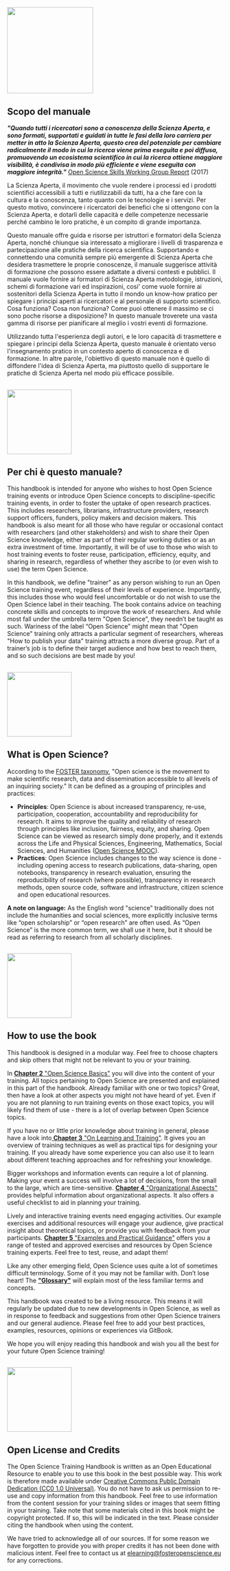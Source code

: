 ## <img src="/Images/Icons/book.png" width="200" height="200" />

## Scopo del manuale

_**"Quando tutti i ricercatori sono a conoscenza della Scienza Aperta, e sono formati, supportati e guidati in tutte le fasi della loro carriera per metter in atto la Scienza Aperta, questo crea del potenziale per cambiare radicalmente il modo in cui la ricerca viene prima eseguita e poi diffusa, promuovendo un ecosistema scientifico in cui la ricerca ottiene maggiore visibilità, è condivisa in modo più efficiente e viene eseguita con maggiore integrità."**_ [Open Science Skills Working Group Report](https://ec.europa.eu/research/openscience/pdf/os_skills_wgreport_final.pdf#view=fit&pagemode=none) \(2017\)

La Scienza Aperta, il movimento che vuole rendere i processi ed i prodotti scientifici accessibili a tutti e riutilizzabili da tutti, ha a che fare con la cultura e la conoscenza, tanto quanto con le tecnologie e i servizi. Per questo motivo, convincere i ricercatori dei benefici che si ottengono con la Scienza Aperta, e dotarli delle capacità e delle competenze necessarie perché cambino le loro pratiche, è un compito di grande importanza.

Questo manuale offre guida e risorse per istruttori e formatori della Scienza Aperta, nonché chiunque sia interessato a migliorare i livelli di trasparenza e partecipazione alle pratiche della ricerca scientifica. Supportando e connettendo una comunità sempre più emergente di Scienza Aperta che desidera trasmettere le proprie conoscenze, il manuale suggerisce attività di formazione che possono essere adattate a diversi contesti e pubblici. Il manuale vuole fornire ai formatori di Scienza Aperta metodologie, istruzioni, schemi di formazione vari ed inspirazioni, cosi' come vuole fornire ai sostenitori della Scienza Aperta in tutto il mondo un know-how pratico per spiegare i principi aperti ai ricercatori e al personale di supporto scientifico. Cosa funziona? Cosa non funziona? Come puoi ottenere il massimo se ci sono poche risorse a disposizione? In questo manuale troverete una vasta gamma di risorse per pianificare al meglio i vostri eventi di formazione.

Utilizzando tutta l'esperienza degli autori, e le loro capacità di trasmettere e spiegare i principi della Scienza Aperta, questo manuale è orientato verso l'insegnamento pratico in un contesto aperto di conoscenza e di formazione. In altre parole, l'obiettivo di questo manuale non è quello di diffondere l'idea di Scienza Aperta, ma piuttosto quello di supportare le pratiche di Scienza Aperta nel modo più efficace possibile.

## <img src="/Images/Icons/gears.png" width="150" height="150" />

## Per chi è questo manuale?

This handbook is intended for anyone who wishes to host Open Science training events or introduce Open Science concepts to discipline-specific training events, in order to foster the uptake of open research practices. This includes researchers, librarians, infrastructure providers, research support officers, funders, policy makers and decision makers. This handbook is also meant for all those who have regular or occasional contact with researchers \(and other stakeholders\) and wish to share their Open Science knowledge, either as part of their regular working duties or as an extra investment of time. Importantly, it will be of use to those who wish to host training events to foster reuse, participation, efficiency, equity, and sharing in research, regardless of whether they ascribe to \(or even wish to use\) the term Open Science.

In this handbook, we define "trainer" as any person wishing to run an Open Science training event, regardless of their levels of experience. Importantly, this includes those who would feel uncomfortable or do not wish to use the Open Science label in their teaching. The book contains advice on teaching concrete skills and concepts to improve the work of researchers. And while most fall under the umbrella term "Open Science", they needn’t be taught as such. Wariness of the label “Open Science” might mean that "Open Science" training only attracts a particular segment of researchers, whereas "How to publish your data" training attracts a more diverse group. Part of a trainer’s job is to define their target audience and how best to reach them, and so such decisions are best made by you!

## <img src="/Images/Icons/questions.png" width="150" height="150" />

## What is Open Science?

According to the [FOSTER taxonomy](https://www.fosteropenscience.eu/taxonomy/term/7), "Open science is the movement to make scientific research, data and dissemination accessible to all levels of an inquiring society."  It can be defined as a grouping of principles and practices:

* **Principles**: Open Science is about increased transparency, re-use, participation, cooperation, accountability and reproducibility for research. It aims to improve the quality and reliability of research through principles like inclusion, fairness, equity, and sharing. Open Science can be viewed as research simply done properly, and it extends across the Life and Physical Sciences, Engineering, Mathematics, Social Sciences, and Humanities \([Open Science MOOC](https://opensciencemooc.eu/)\).
* **Practices**: Open Science includes changes to the way science is done - including opening access to research publications, data-sharing, open notebooks, transparency in research evaluation, ensuring the reproducibility of research \(where possible\), transparency in research methods, open source code, software and infrastructure, citizen science and open educational resources.  

**A note on language:** As the English word "science" traditionally does not include the humanities and social sciences, more explicitly inclusive terms like “open scholarship” or “open research” are often used. As “Open Science” is the more common term, we shall use it here, but it should be read as referring to research from all scholarly disciplines.

## <img src="/Images/Icons/arrow.png" width="150" height="150" />

## How to use the book

This handbook is designed in a modular way. Feel free to choose chapters and skip others that might not be relevant to you or your training.

In [__Chapter 2__ "Open Science Basics"](https://github.com/Open-Science-Training-Handbook/Open-Science-Training-Handbook_EN/tree/master/02OpenScienceBasics) you will dive into the content of your training. All topics pertaining to Open Science are presented and explained in this part of the handbook. Already familiar with one or two topics? Great, then have a look at other aspects you might not have heard of yet. Even if you are not planning to run training events on those exact topics, you will likely find them of use - there is a lot of overlap between Open Science topics.  

If you have no or little prior knowledge about training in general, please have a look into[ __Chapter 3__ "On Learning and Training"](https://github.com/Open-Science-Training-Handbook/Open-Science-Training-Handbook_EN/tree/master/03OnLearningAndTraining). It gives you an overview of training techniques as well as practical tips for designing your training. If you already have some experience you can also use it to learn about different teaching approaches and for refreshing your knowledge.  

Bigger workshops and information events can require a lot of planning. Making your event a success will involve a lot of decisions, from the small to the large, which are time-sensitive. [__Chapter 4__ "Organizational Aspects"](https://github.com/Open-Science-Training-Handbook/Open-Science-Training-Handbook_EN/tree/master/04OrganizationalAspects) provides helpful information about organizational aspects. It also offers a useful checklist to aid in planning your training.  

Lively and interactive training events need engaging activities. Our example exercises and additional resources will engage your audience, give practical insight about theoretical topics, or provide you with feedback from your participants. [__Chapter 5__ "Examples and Practical Guidance"](https://github.com/Open-Science-Training-Handbook/Open-Science-Training-Handbook_EN/tree/master/05ExamplesAndPracticalGuidance) offers you a range of tested and approved exercises and resources by Open Science training experts. Feel free to test, reuse, and adapt them!  

Like any other emerging field, Open Science uses quite a lot of sometimes difficult terminology. Some of it you may not be familiar with. Don’t lose heart! The [__"Glossary"__](https://github.com/Open-Science-Training-Handbook/Open-Science-Training-Handbook_EN/tree/master/06Glossary) will explain most of the less familiar terms and concepts.  

This handbook was created to be a living resource. This means it will regularly be updated due to new developments in Open Science, as well as in response to feedback and suggestions from other Open Science trainers and our general audience. Please feel free to add your best practices, examples, resources, opinions or experiences via GitBook.  

We hope you will enjoy reading this handbook and wish you all the best for your future Open Science training!

## <img src="/Images/Icons/open_licenses.png" width="150" height="150" />

## Open License and Credits

The Open Science Training Handbook is written as an Open Educational Resource to enable you to use this book in the best possible way. This work is therefore made available under [Creative Commons Public Domain Dedication \(CC0 1.0 Universal\)](https://creativecommons.org/publicdomain/zero/1.0/). You do not have to ask us permission to re-use and copy information from this handbook. Feel free to use information from the content session for your training slides or images that seem fitting in your training. Take note that some materials cited in this book might be copyright protected. If so, this will be indicated in the text. Please consider citing the handbook when using the content.  

We have tried to acknowledge all of our sources. If for some reason we have forgotten to provide you with proper credits it has not been done with malicious intent. Feel free to contact us at [elearning@fosteropenscience.eu](mailto:elearning@fosteropenscience.eu) for any corrections.


